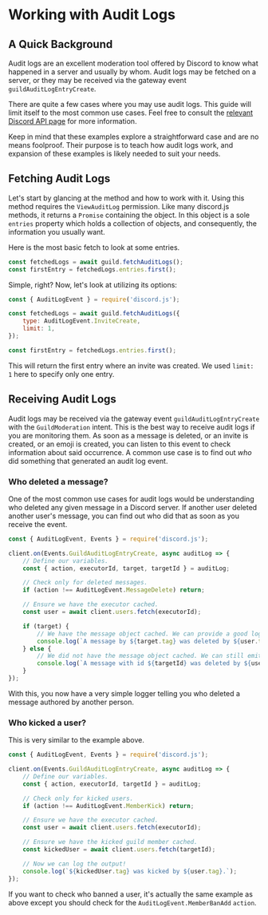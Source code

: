 # Working with Audit Logs

## A Quick Background

Audit logs are an excellent moderation tool offered by Discord to know what happened in a server and usually by whom. Audit logs may be fetched on a server, or they may be received via the gateway event `guildAuditLogEntryCreate`.

There are quite a few cases where you may use audit logs. This guide will limit itself to the most common use cases. Feel free to consult the [relevant Discord API page](https://discord.com/developers/docs/resources/audit-log) for more information.

Keep in mind that these examples explore a straightforward case and are no means foolproof. Their purpose is to teach how audit logs work, and expansion of these examples is likely needed to suit your needs.

## Fetching Audit Logs

Let's start by glancing at the <DocsLink path="class/Guild?scrollTo=fetchAuditLogs" type="method" /> method and how to work with it. Using this method requires the `ViewAuditLog` permission. Like many discord.js methods, it returns a `Promise` containing the <DocsLink path="class/GuildAuditLogs" /> object. In this object is a sole `entries` property which holds a collection of <DocsLink path="class/GuildAuditLogsEntry" /> objects, and consequently, the information you usually want.

Here is the most basic fetch to look at some entries.

```js
const fetchedLogs = await guild.fetchAuditLogs();
const firstEntry = fetchedLogs.entries.first();
```

Simple, right? Now, let's look at utilizing its options:

```js
const { AuditLogEvent } = require('discord.js');

const fetchedLogs = await guild.fetchAuditLogs({
	type: AuditLogEvent.InviteCreate,
	limit: 1,
});

const firstEntry = fetchedLogs.entries.first();
```

This will return the first entry where an invite was created. We used `limit: 1` here to specify only one entry.

## Receiving Audit Logs

Audit logs may be received via the gateway event `guildAuditLogEntryCreate` with the `GuildModeration` intent. This is the best way to receive audit logs if you are monitoring them. As soon as a message is deleted, or an invite is created, or an emoji is created, you can listen to this event to check information about said occurrence. A common use case is to find out _who_ did something that generated an audit log event.

### Who deleted a message?

One of the most common use cases for audit logs would be understanding who deleted any given message in a Discord server. If another user deleted another user's message, you can find out who did that as soon as you receive the event.

```js
const { AuditLogEvent, Events } = require('discord.js');

client.on(Events.GuildAuditLogEntryCreate, async auditLog => {
	// Define our variables.
	const { action, executorId, target, targetId } = auditLog;

	// Check only for deleted messages.
	if (action !== AuditLogEvent.MessageDelete) return;

	// Ensure we have the executor cached.
	const user = await client.users.fetch(executorId);

	if (target) {
		// We have the message object cached. We can provide a good log here.
		console.log(`A message by ${target.tag} was deleted by ${user.tag}.`);
	} else {
		// We did not have the message object cached. We can still emit some information.
		console.log(`A message with id ${targetId} was deleted by ${user.tag}.`);
	}
});
```

With this, you now have a very simple logger telling you who deleted a message authored by another person.

### Who kicked a user?

This is very similar to the example above.

```js
const { AuditLogEvent, Events } = require('discord.js');

client.on(Events.GuildAuditLogEntryCreate, async auditLog => {
	// Define our variables.
	const { action, executorId, targetId } = auditLog;

	// Check only for kicked users.
	if (action !== AuditLogEvent.MemberKick) return;

	// Ensure we have the executor cached.
	const user = await client.users.fetch(executorId);

	// Ensure we have the kicked guild member cached.
	const kickedUser = await client.users.fetch(targetId);

	// Now we can log the output!
	console.log(`${kickedUser.tag} was kicked by ${user.tag}.`);
});
```

If you want to check who banned a user, it's actually the same example as above except you should check for the `AuditLogEvent.MemberBanAdd` `action`.
